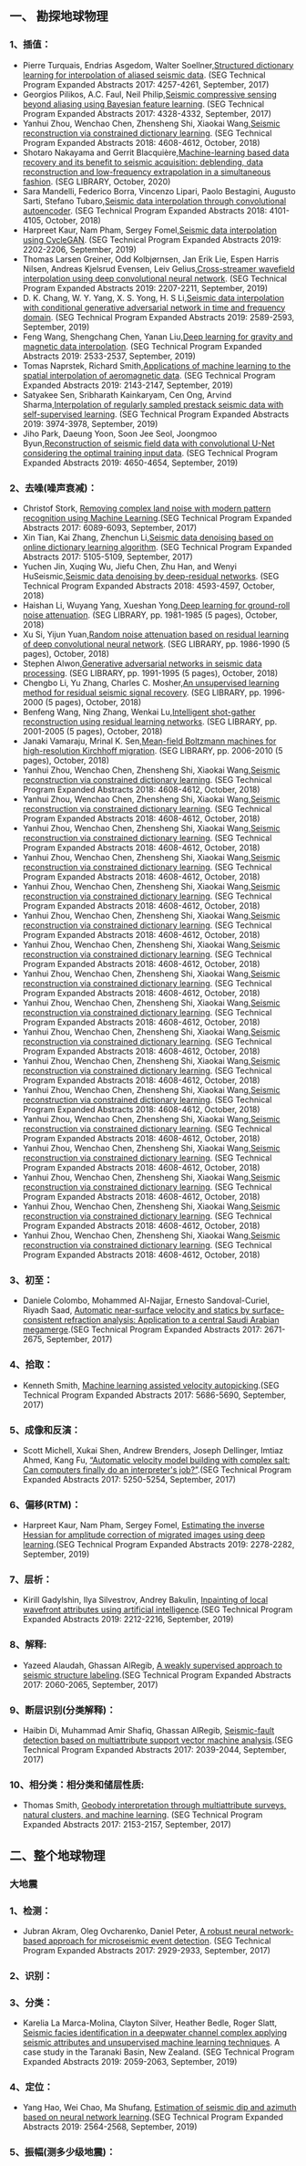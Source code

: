 ## 一、	勘探地球物理<br>
### 1、插值：<br>
* Pierre Turquais, Endrias Asgedom, Walter Soellner,[Structured dictionary learning for interpolation of aliased seismic data](https://library.seg.org/doi/10.1190/segam2017-17670290.1). (SEG Technical Program Expanded Abstracts 2017: 4257-4261, September, 2017) <br>
* Georgios Pilikos, A.C. Faul, Neil Philip,[Seismic compressive sensing beyond aliasing using Bayesian feature learning](https://library.seg.org/doi/10.1190/segam2017-17558742.1). (SEG Technical Program Expanded Abstracts 2017: 4328-4332, September, 2017) <br>
* Yanhui Zhou, Wenchao Chen, Zhensheng Shi, Xiaokai Wang,[Seismic reconstruction via constrained dictionary learning](https://library.seg.org/doi/10.1190/segam2018-2996536.1). (SEG Technical Program Expanded Abstracts 2018: 4608-4612, October, 2018) <br>
* Shotaro Nakayama and Gerrit Blacquière,[Machine-learning based data recovery and its benefit to seismic acquisition: deblending, data reconstruction and low-frequency extrapolation in a simultaneous fashion](https://doi.org/10.1190/segam2020-3399306.1). (SEG LIBRARY, October, 2020) <br>
* Sara Mandelli, Federico Borra, Vincenzo Lipari, Paolo Bestagini, Augusto Sarti, Stefano Tubaro,[Seismic data interpolation through convolutional autoencoder](https://doi.org/10.1190/segam2018-2995428.1). (SEG Technical Program Expanded Abstracts 2018: 4101-4105, October, 2018) <br>
* Harpreet Kaur, Nam Pham, Sergey Fomel,[Seismic data interpolation using CycleGAN](https://library.seg.org/doi/10.1190/segam2019-3207424.1). (SEG Technical Program Expanded Abstracts 2019: 2202-2206, September, 2019) <br>
* Thomas Larsen Greiner, Odd Kolbjørnsen, Jan Erik Lie, Espen Harris Nilsen, Andreas Kjelsrud Evensen, Leiv Gelius,[Cross-streamer wavefield interpolation using deep convolutional neural network](https://library.seg.org/doi/10.1190/segam2019-3214009.1). (SEG Technical Program Expanded Abstracts 2019: 2207-2211, September, 2019) <br>
* D. K. Chang, W. Y. Yang, X. S. Yong, H. S Li,[Seismic data interpolation with conditional generative adversarial network in time and frequency domain](https://library.seg.org/doi/10.1190/segam2019-3210118.1). (SEG Technical Program Expanded Abstracts 2019: 2589-2593, September, 2019) <br>
* Feng Wang, Shengchang Chen, Yanan Liu,[Deep learning for gravity and magnetic data interpolation](https://library.seg.org/doi/10.1190/segam2019-3216102.1). (SEG Technical Program Expanded Abstracts 2019: 2533-2537, September, 2019) <br>
* Tomas Naprstek, Richard Smith,[Applications of machine learning to the spatial interpolation of aeromagnetic data](https://library.seg.org/doi/10.1190/segam2019-3215629.1). (SEG Technical Program Expanded Abstracts 2019: 2143-2147, September, 2019) <br>
* Satyakee Sen, Sribharath Kainkaryam, Cen Ong, Arvind Sharma,[Interpolation of regularly sampled prestack seismic data with self-supervised learning](https://library.seg.org/doi/10.1190/segam2019-3215774.1). (SEG Technical Program Expanded Abstracts 2019: 3974-3978, September, 2019) <br>
* Jiho Park, Daeung Yoon, Soon Jee Seol, Joongmoo Byun,[Reconstruction of seismic field data with convolutional U-Net considering the optimal training input data](https://library.seg.org/doi/10.1190/segam2019-3216017.1). (SEG Technical Program Expanded Abstracts 2019: 4650-4654, September, 2019) <br>




### 2、去噪(噪声衰减)：<br>
* Christof Stork, [Removing complex land noise with modern pattern recognition using Machine Learning](https://library.seg.org/doi/10.1190/segam2017-w19-03.1).(SEG Technical Program Expanded Abstracts 2017: 6089-6093, September, 2017) <br>
* Xin Tian, Kai Zhang, Zhenchun Li,[Seismic data denoising based on online dictionary learning algorithm](https://library.seg.org/doi/10.1190/segam2017-17722552.1). (SEG Technical Program Expanded Abstracts 2017: 5105-5109, September, 2017) <br>
* Yuchen Jin, Xuqing Wu, Jiefu Chen, Zhu Han, and Wenyi HuSeismic,[Seismic data denoising by deep-residual networks](https://doi.org/10.1190/segam2018-2998619.1). (SEG Technical Program Expanded Abstracts 2018: 4593-4597, October, 2018) <br>
* Haishan Li, Wuyang Yang, Xueshan Yong,[Deep learning for ground-roll noise attenuation](https://doi.org/10.1190/segam2018-2981295.1). (SEG LIBRARY, pp. 1981-1985 (5 pages), October, 2018) <br>
* Xu Si, Yijun Yuan,[Random noise attenuation based on residual learning of deep convolutional neural network](https://doi.org/10.1190/segam2018-2985176.1). (SEG LIBRARY, pp. 1986-1990 (5 pages), October, 2018) <br>
* Stephen Alwon,[Generative adversarial networks in seismic data processing](https://doi.org/10.1190/segam2018-2996002.1). (SEG LIBRARY, pp. 1991-1995 (5 pages), October, 2018) <br>
* Chengbo Li, Yu Zhang, Charles C. Mosher,[An unsupervised learning method for residual seismic signal recovery](https://doi.org/10.1190/segam2018-2996280.1). (SEG LIBRARY, pp. 1996-2000 (5 pages), October, 2018) <br>
* Benfeng Wang, Ning Zhang, Wenkai Lu,[Intelligent shot-gather reconstruction using residual learning networks](https://doi.org/10.1190/segam2018-2997541.1). (SEG LIBRARY, pp. 2001-2005 (5 pages), October, 2018) <br>
* Janaki Vamaraju, Mrinal K. Sen,[Mean-field Boltzmann machines for high-resolution Kirchhoff migration](https://doi.org/10.1190/segam2018-2997793.1). (SEG LIBRARY, pp. 2006-2010 (5 pages), October, 2018) <br>
* Yanhui Zhou, Wenchao Chen, Zhensheng Shi, Xiaokai Wang,[Seismic reconstruction via constrained dictionary learning](https://library.seg.org/doi/10.1190/segam2018-2996536.1). (SEG Technical Program Expanded Abstracts 2018: 4608-4612, October, 2018) <br>
* Yanhui Zhou, Wenchao Chen, Zhensheng Shi, Xiaokai Wang,[Seismic reconstruction via constrained dictionary learning](https://library.seg.org/doi/10.1190/segam2018-2996536.1). (SEG Technical Program Expanded Abstracts 2018: 4608-4612, October, 2018) <br>
* Yanhui Zhou, Wenchao Chen, Zhensheng Shi, Xiaokai Wang,[Seismic reconstruction via constrained dictionary learning](https://library.seg.org/doi/10.1190/segam2018-2996536.1). (SEG Technical Program Expanded Abstracts 2018: 4608-4612, October, 2018) <br>
* Yanhui Zhou, Wenchao Chen, Zhensheng Shi, Xiaokai Wang,[Seismic reconstruction via constrained dictionary learning](https://library.seg.org/doi/10.1190/segam2018-2996536.1). (SEG Technical Program Expanded Abstracts 2018: 4608-4612, October, 2018) <br>
* Yanhui Zhou, Wenchao Chen, Zhensheng Shi, Xiaokai Wang,[Seismic reconstruction via constrained dictionary learning](https://library.seg.org/doi/10.1190/segam2018-2996536.1). (SEG Technical Program Expanded Abstracts 2018: 4608-4612, October, 2018) <br>
* Yanhui Zhou, Wenchao Chen, Zhensheng Shi, Xiaokai Wang,[Seismic reconstruction via constrained dictionary learning](https://library.seg.org/doi/10.1190/segam2018-2996536.1). (SEG Technical Program Expanded Abstracts 2018: 4608-4612, October, 2018) <br>
* Yanhui Zhou, Wenchao Chen, Zhensheng Shi, Xiaokai Wang,[Seismic reconstruction via constrained dictionary learning](https://library.seg.org/doi/10.1190/segam2018-2996536.1). (SEG Technical Program Expanded Abstracts 2018: 4608-4612, October, 2018) <br>
* Yanhui Zhou, Wenchao Chen, Zhensheng Shi, Xiaokai Wang,[Seismic reconstruction via constrained dictionary learning](https://library.seg.org/doi/10.1190/segam2018-2996536.1). (SEG Technical Program Expanded Abstracts 2018: 4608-4612, October, 2018) <br>
* Yanhui Zhou, Wenchao Chen, Zhensheng Shi, Xiaokai Wang,[Seismic reconstruction via constrained dictionary learning](https://library.seg.org/doi/10.1190/segam2018-2996536.1). (SEG Technical Program Expanded Abstracts 2018: 4608-4612, October, 2018) <br>
* Yanhui Zhou, Wenchao Chen, Zhensheng Shi, Xiaokai Wang,[Seismic reconstruction via constrained dictionary learning](https://library.seg.org/doi/10.1190/segam2018-2996536.1). (SEG Technical Program Expanded Abstracts 2018: 4608-4612, October, 2018) <br>
* Yanhui Zhou, Wenchao Chen, Zhensheng Shi, Xiaokai Wang,[Seismic reconstruction via constrained dictionary learning](https://library.seg.org/doi/10.1190/segam2018-2996536.1). (SEG Technical Program Expanded Abstracts 2018: 4608-4612, October, 2018) <br>
* Yanhui Zhou, Wenchao Chen, Zhensheng Shi, Xiaokai Wang,[Seismic reconstruction via constrained dictionary learning](https://library.seg.org/doi/10.1190/segam2018-2996536.1). (SEG Technical Program Expanded Abstracts 2018: 4608-4612, October, 2018) <br>
* Yanhui Zhou, Wenchao Chen, Zhensheng Shi, Xiaokai Wang,[Seismic reconstruction via constrained dictionary learning](https://library.seg.org/doi/10.1190/segam2018-2996536.1). (SEG Technical Program Expanded Abstracts 2018: 4608-4612, October, 2018) <br>
* Yanhui Zhou, Wenchao Chen, Zhensheng Shi, Xiaokai Wang,[Seismic reconstruction via constrained dictionary learning](https://library.seg.org/doi/10.1190/segam2018-2996536.1). (SEG Technical Program Expanded Abstracts 2018: 4608-4612, October, 2018) <br>
* Yanhui Zhou, Wenchao Chen, Zhensheng Shi, Xiaokai Wang,[Seismic reconstruction via constrained dictionary learning](https://library.seg.org/doi/10.1190/segam2018-2996536.1). (SEG Technical Program Expanded Abstracts 2018: 4608-4612, October, 2018) <br>
* Yanhui Zhou, Wenchao Chen, Zhensheng Shi, Xiaokai Wang,[Seismic reconstruction via constrained dictionary learning](https://library.seg.org/doi/10.1190/segam2018-2996536.1). (SEG Technical Program Expanded Abstracts 2018: 4608-4612, October, 2018) <br>
* Yanhui Zhou, Wenchao Chen, Zhensheng Shi, Xiaokai Wang,[Seismic reconstruction via constrained dictionary learning](https://library.seg.org/doi/10.1190/segam2018-2996536.1). (SEG Technical Program Expanded Abstracts 2018: 4608-4612, October, 2018) <br>




















### 3、初至：<br>
* Daniele Colombo, Mohammed Al-Najjar, Ernesto Sandoval-Curiel, Riyadh Saad, [Automatic near-surface velocity and statics by surface-consistent refraction analysis: Application to a central Saudi Arabian megamerge](https://library.seg.org/doi/10.1190/segam2017-17557867.1).(SEG Technical Program Expanded Abstracts 2017: 2671-2675, September, 2017) <br>

### 4、拾取：<br>
* Kenneth Smith, [Machine learning assisted velocity autopicking](https://library.seg.org/doi/10.1190/segam2017-17684719.1).(SEG Technical Program Expanded Abstracts 2017: 5686-5690, September, 2017) <br>

### 5、成像和反演：<br>
* Scott Michell, Xukai Shen, Andrew Brenders, Joseph Dellinger, Imtiaz Ahmed, Kang Fu, [“Automatic velocity model building with complex salt: Can computers finally do an interpreter's job?”](https://library.seg.org/doi/10.1190/segam2017-17778443.1).(SEG Technical Program Expanded Abstracts 2017: 5250-5254, September, 2017) <br>

### 6、偏移(RTM)：<br>
* Harpreet Kaur, Nam Pham, Sergey Fomel, [Estimating the inverse Hessian for amplitude correction of migrated images using deep learning](https://library.seg.org/doi/10.1190/segam2019-3207296.1).(SEG Technical Program Expanded Abstracts 2019: 2278-2282, September, 2019) <br>

### 7、层析：<br>
* Kirill Gadylshin, Ilya Silvestrov, Andrey Bakulin, [Inpainting of local wavefront attributes using artificial intelligence](https://library.seg.org/doi/10.1190/segam2019-3214642.1).(SEG Technical Program Expanded Abstracts 2019: 2212-2216, September, 2019) <br>

### 8、解释:<br>
* Yazeed Alaudah, Ghassan AlRegib, [A weakly supervised approach to seismic structure labeling](https://library.seg.org/doi/10.1190/segam2017-17793533.1).(SEG Technical Program Expanded Abstracts 2017: 2060-2065, September, 2017) <br>

### 9、断层识别(分类解释)：<br>
* Haibin Di, Muhammad Amir Shafiq, Ghassan AlRegib, [Seismic-fault detection based on multiattribute support vector machine analysis](https://library.seg.org/doi/10.1190/segam2017-17748277.1).(SEG Technical Program Expanded Abstracts 2017: 2039-2044, September, 2017) <br>

### 10、相分类：相分类和储层性质:<br>
* Thomas Smith, [Geobody interpretation through multiattribute surveys, natural clusters, and machine learning](https://library.seg.org/doi/10.1190/segam2017-17790202.1). (SEG Technical Program Expanded Abstracts 2017: 2153-2157, September, 2017) <br>

## 二、整个地球物理<br>
### 大地震<br>
### 1、检测：<br>
* Jubran Akram, Oleg Ovcharenko, Daniel Peter, [A robust neural network-based approach for microseismic event detection](https://library.seg.org/doi/10.1190/segam2017-17761195.1). (SEG Technical Program Expanded Abstracts 2017: 2929-2933, September, 2017) <br>

### 2、识别：<br>


### 3、分类：<br>
*	Karelia La Marca-Molina, Clayton Silver, Heather Bedle, Roger Slatt, [Seismic facies identification in a deepwater channel complex applying seismic attributes and unsupervised machine learning techniques](https://library.seg.org/doi/10.1190/segam2019-3216705.1). A case study in the Taranaki Basin, New Zealand. (SEG Technical Program Expanded Abstracts 2019: 2059-2063, September, 2019) <br>

### 4、定位：<br>
* Yang Hao, Wei Chao, Ma Shufang, [Estimation of seismic dip and azimuth based on neural network learning](https://library.seg.org/doi/10.1190/segam2019-3215983.1).(SEG Technical Program Expanded Abstracts 2019: 2564-2568, September, 2019) <br>

### 5、振幅(测多少级地震)：<br>
